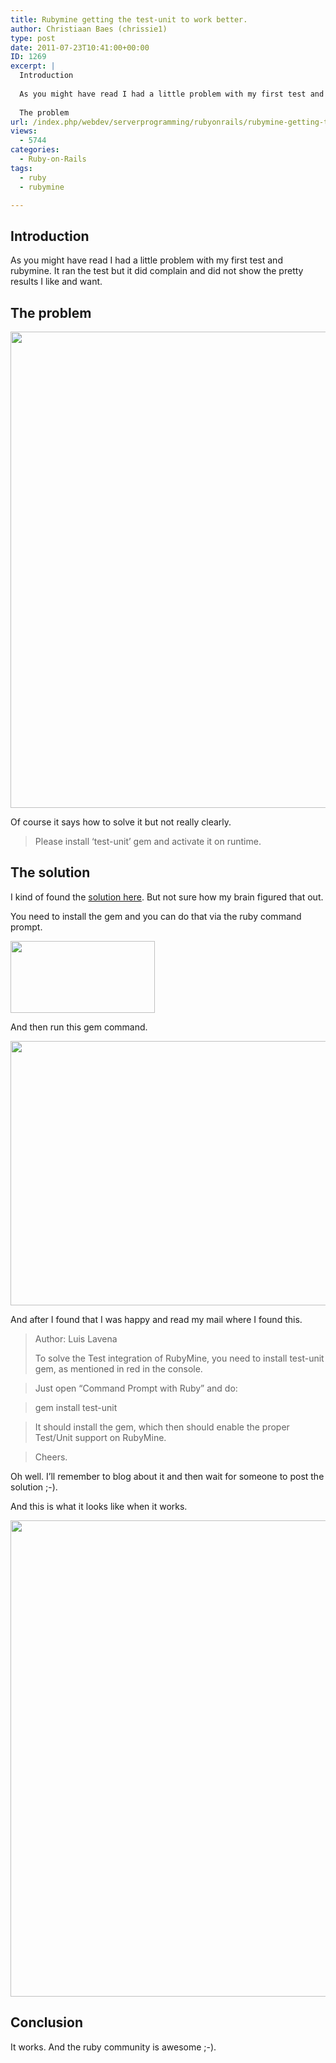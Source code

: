 ```yaml
---
title: Rubymine getting the test-unit to work better.
author: Christiaan Baes (chrissie1)
type: post
date: 2011-07-23T10:41:00+00:00
ID: 1269
excerpt: |
  Introduction
  
  As you might have read I had a little problem with my first test and rubymine. It ran the test but it did complain and did not show the pretty results I like and want.
  
  The problem
url: /index.php/webdev/serverprogramming/rubyonrails/rubymine-getting-the-test-unit/
views:
  - 5744
categories:
  - Ruby-on-Rails
tags:
  - ruby
  - rubymine

---
```

## Introduction

As you might have read I had a little problem with my first test and rubymine. It ran the test but it did complain and did not show the pretty results I like and want.

## The problem

<div class="image_block">
  <a href="/wp-content/uploads/users/chrissie1/ruby/rubymine5.png?mtime=1311412915"><img alt="" src="/wp-content/uploads/users/chrissie1/ruby/rubymine5.png?mtime=1311412915" width="1035" height="762" /></a>
</div>

Of course it says how to solve it but not really clearly. 

> <span class="MT_red"></span>Please install &#8216;test-unit&#8217; gem and activate it on runtime.

## The solution

I kind of found the [solution here][1]. But not sure how my brain figured that out.

You need to install the gem and you can do that via the ruby command prompt.

<div class="image_block">
  <a href="/wp-content/uploads/users/chrissie1/ruby/rubymine6.png?mtime=1311424601"><img alt="" src="/wp-content/uploads/users/chrissie1/ruby/rubymine6.png?mtime=1311424601" width="231" height="115" /></a>
</div>

And then run this gem command.

<div class="image_block">
  <a href="/wp-content/uploads/users/chrissie1/ruby/rubymine7.png?mtime=1311424611"><img alt="" src="/wp-content/uploads/users/chrissie1/ruby/rubymine7.png?mtime=1311424611" width="707" height="423" /></a>
</div>

And after I found that I was happy and read my mail where I found this.

> Author: Luis Lavena 
> 
> To solve the Test integration of RubyMine, you need to install test-unit gem, as mentioned in red in the console.
  
> Just open &#8220;Command Prompt with Ruby&#8221; and do:
  
> gem install test-unit
  
> It should install the gem, which then should enable the proper Test/Unit support on RubyMine.
  
> Cheers.

Oh well. I&#8217;ll remember to blog about it and then wait for someone to post the solution ;-).

And this is what it looks like when it works.

<div class="image_block">
  <a href="/wp-content/uploads/users/chrissie1/ruby/rubymine8.png?mtime=1311424977"><img alt="" src="/wp-content/uploads/users/chrissie1/ruby/rubymine8.png?mtime=1311424977" width="1035" height="762" /></a>
</div>

## Conclusion

It works. And the ruby community is awesome ;-).

 [1]: http://www.ruby-forum.com/topic/182629